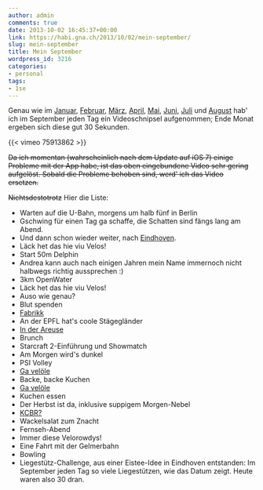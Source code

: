 ```yaml
---
author: admin
comments: true
date: 2013-10-02 16:45:37+00:00
link: https://habi.gna.ch/2013/10/02/mein-september/
slug: mein-september
title: Mein September
wordpress_id: 3216
categories:
- personal
tags:
- 1se
---
```


Genau wie im [Januar](https://habi.gna.ch/2013/02/01/mein-januar/), [Februar](https://habi.gna.ch/2013/03/04/mein-februar/), [März](https://habi.gna.ch/2013/04/01/mein-marz/), [April](https://habi.gna.ch/2013/05/01/mein-april/), [Mai](https://habi.gna.ch/2013/06/01/mein-mai/), [Juni](https://habi.gna.ch/2013/07/01/mein-juni/), [Juli](https://habi.gna.ch/2013/08/02/mein-juli/) und [August](https://habi.gna.ch/2013/09/02/mein-august/) hab' ich im September jeden Tag ein Videoschnipsel aufgenommen; Ende Monat ergeben sich diese gut 30 Sekunden.

{{< vimeo 75913862 >}}

<del>Da ich momentan (wahrscheinlich nach dem Update auf iOS 7) einige Probleme mit der App habe, ist das oben eingebundene Video sehr gering aufgelöst. Sobald die Probleme behoben sind, werd' ich das Video ersetzen.</del>

<del>Nichtsdestotrotz</del> Hier die Liste:

  * Warten auf die U-Bahn, morgens um halb fünf in Berlin
  * Gschwing für einen Tag ga schaffe, die Schatten sind fängs lang am Abend.
  * Und dann schon wieder weiter, nach [Eindhoven](http://www.ecmasters2013.com).
  * Läck het das hie viu Velos!
  * Start 50m Delphin
  * Andrea kann auch nach einigen Jahren mein Name immernoch nicht halbwegs richtig aussprechen :)
  * 3km OpenWater
  * Läck het das hie viu Velos!
  * Auso wie genau?
  * Blut spenden
  * [Fabrikk](https://habi.gna.ch/2013/09/13/kurzkritik-karls-kuhne-gassenschau-fabrikk/)
  * An der EPFL hat's coole Stägegländer
  * [In der Areuse](https://habi.gna.ch/2013/09/17/in-der-areuse/)
  * Brunch
  * Starcraft 2-Einführung und Showmatch
  * Am Morgen wird's dunkel
  * PSI Volley
  * [Ga velöle](http://runkeeper.com/user/davidhaberthuer/activity/244402550)
  * Backe, backe Kuchen
  * [Ga velöle](http://runkeeper.com/user/davidhaberthuer/activity/245308136)
  * Kuchen essen
  * Der Herbst ist da, inklusive suppigem Morgen-Nebel
  * [KCBR?](http://youtu.be/Q-Ch8MeH5BI)
  * Wackelsalat zum Znacht
  * Fernseh-Abend
  * Immer diese Velorowdys!
  * Eine Fahrt mit der Gelmerbahn
  * Bowling
  * Liegestütz-Challenge, aus einer Eistee-Idee in Eindhoven entstanden: Im September jeden Tag so viele Liegestützen, wie das Datum zeigt. Heute waren also 30 dran.
